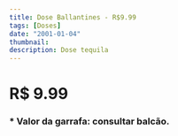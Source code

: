 ```yaml
---
title: Dose Ballantines - R$9.99
tags: [Doses]
date: "2001-01-04"
thumbnail: 
description: Dose tequila
---
```


# R$ 9.99

<h3 id="unordered">
<strong>
<strong>* Valor da garrafa: consultar balcão.</strong>
</strong>
</h3>